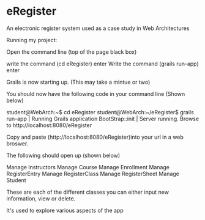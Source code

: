 eRegister
=========

An electronic register system used as a case study in Web Architectures

Running my project:

Open the command line (top of the page black box)

write the command (cd eRegister) enter
Write the command (grails run-app) enter

Grails is now starting up. (This may take a mintue or two)

You should now have the following code in your command line (Shown below)

student@WebArch:~$ cd eRegister
student@WebArch:~/eRegister$ grails run-app
| Running Grails application
BootStrap::init
| Server running. Browse to http://localhost:8080/eRegister

Copy and paste (http://localhost:8080/eRegister)into your url in a web broswer.

The following should open up (shown below)

Manage Instructors
Manage Course
Manage Enrollment
Manage RegisterEntry
Manage RegisterClass
Manage RegisterSheet
Manage Student

These are each of the different classes you can either input new information, view or delete.





It's used to explore various aspects of the app
